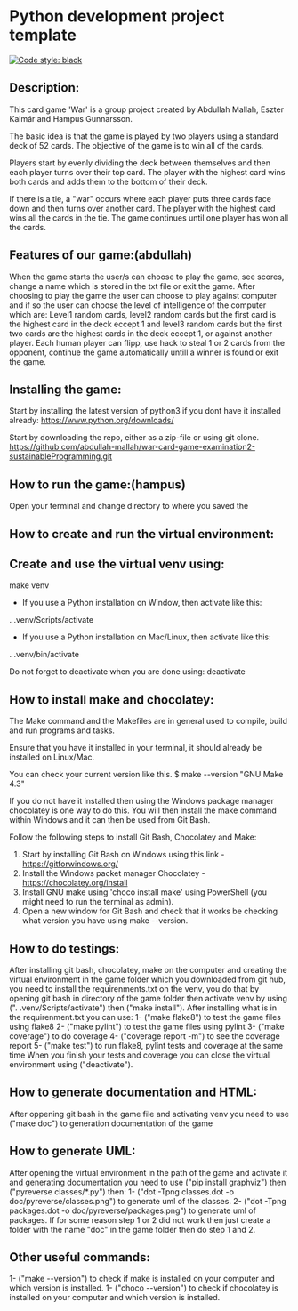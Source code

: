 Python development project template
===================================

[![Code style: black](https://img.shields.io/badge/code%20style-black-000000.svg)](https://github.com/psf/black)

Description:
------------

This card game 'War' is a group project created by Abdullah Mallah, Eszter Kalmár and Hampus Gunnarsson.

The basic idea is that the game is played by two players using a standard deck of 52 cards.
The objective of the game is to win all of the cards.

Players start by evenly dividing the deck between themselves and then each player turns over their top card. 
The player with the highest card wins both cards and adds them to the bottom of their deck.

If there is a tie, a "war" occurs where each player puts three cards face down and then turns over another card.
The player with the highest card wins all the cards in the tie. The game continues until one player has won all the cards.

Features of our game:(abdullah)
-------------------------------
When the game starts the user/s can choose to play the game, see scores, change a name which is stored in the txt
file or exit the game.
After choosing to play the game the user can choose to play against computer and if so the user can choose the level
of intelligence of the computer which are: Level1 random cards, level2 random cards but the first card is the highest
card in the deck eccept 1 and level3 random cards but the first two cards are the highest cards in the deck eccept 1,
or against another player.
Each human player can flipp, use hack to steal 1 or 2 cards from the opponent, continue the game automatically untill
a winner is found or exit the game.

Installing the game:
------------------------
Start by installing the latest version of python3 if you dont have it installed already:
https://www.python.org/downloads/

Start by downloading the repo, either as a zip-file or using git clone.
https://github.com/abdullah-mallah/war-card-game-examination2-sustainableProgramming.git

How to run the game:(hampus)
----------------------------
Open your terminal and change directory to where you saved the 

How to create and run the virtual environment:
----------------------------------------------
Create and use the virtual venv using:
--------------------------------
make venv

- If you use a Python installation on Window, then activate like this:

. .venv/Scripts/activate

- If you use a Python installation on Mac/Linux, then activate like this:

. .venv/bin/activate

Do not forget to deactivate when you are done using:
deactivate


How to install make and chocolatey:
-----------------------------------
The Make command and the Makefiles are in general used to compile, build and run programs and tasks.

Ensure that you have it installed in your terminal, it should already be installed on Linux/Mac.

You can check your current version like this.
$ make --version
"GNU Make 4.3"

If you do not have it installed then using the Windows package manager chocolatey is one way to do this. 
You will then install the make command within Windows and it can then be used from Git Bash.

Follow the following steps to install Git Bash, Chocolatey and Make:

1. Start by installing Git Bash on Windows using this link - https://gitforwindows.org/
2. Install the Windows packet manager Chocolatey - https://chocolatey.org/install
3. Install GNU make using 'choco install make' using PowerShell (you might need to run the terminal as admin).
4. Open a new window for Git Bash and check that it works be checking what version you have using make --version.


How to do testings:
-------------------
After installing git bash, chocolatey, make on the computer  and creating the virtual environment in the game folder which
you downloaded from git hub, you need to install the requirenments.txt on the venv, you do that by opening git bash in
directory of the game folder then activate venv by using (". .venv/Scripts/activate") then ("make install").
After installing what is in the requirenment.txt you can use:
1- ("make flake8") to test the game files using flake8
2- ("make pylint") to test the game files using pylint
3- ("make coverage") to do coverage
4- ("coverage report -m") to see the coverage report
5- ("make test") to run flake8, pylint tests and coverage at the same time
When you finish your tests and coverage you can close the virtual environment using ("deactivate").

How to generate documentation and HTML:
---------------------------------------
After oppening git bash in the game file and activating venv you need to use ("make doc") to generation documentation of the
game

How to generate UML:
-------------------
After opening the virtual environment in the path of the game and activate it and generating documentation you need to
use ("pip install graphviz") then ("pyreverse classes/*.py") then:
1- ("dot -Tpng classes.dot -o doc/pyreverse/classes.png") to generate uml of the classes.
2- ("dot -Tpng packages.dot -o doc/pyreverse/packages.png") to generate uml of packages.
If for some reason step 1 or 2 did not work then just create a folder with the name "doc" in the game folder then do step 1 and 2.

Other useful commands:
----------------------
1- ("make --version") to check if make is installed on your computer and which version is installed.
1- ("choco --version") to check if chocolatey is installed on your computer and which version is installed.
